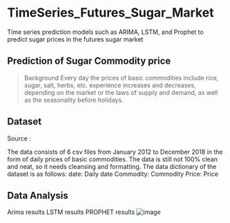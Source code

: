 # TimeSeries_Futures_Sugar_Market
Time series prediction models such as ARIMA, LSTM, and Prophet to predict sugar prices in the futures sugar market

## Prediction of Sugar Commodity price 
> Background
Every day the prices of basic commodities include rice, sugar, salt, herbs, etc. experience increases and decreases, depending on the market or the laws of supply and demand, as well as the seasonality before holidays.

## Dataset
Source : 

The data consists of 6 csv files from January 2012 to December 2018 in the form of daily prices of basic commodities. The data is still not 100% clean and neat, so it needs cleansing and formatting. The data dictionary of the dataset is as follows:
date: Daily date
Commodity: Commodity
Price: Price

## Data Analysis
Arima results
LSTM results
PROPHET results
![image](https://user-images.githubusercontent.com/35813289/157551303-14d8f864-f25b-4ffd-aef8-b8a66a919fca.png)
